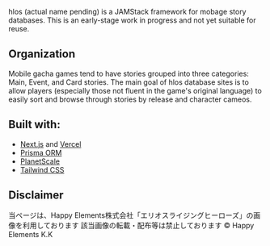 hlos (actual name pending) is a JAMStack framework for mobage story databases. This is an early-stage work in progress and not yet suitable for reuse.

## Organization
Mobile gacha games tend to have stories grouped into three categories: Main, Event, and Card stories. The main goal of hlos database sites is to allow players (especially those not fluent in the game's original language) to easily sort and browse through stories by release and character cameos.

## Built with:
- [Next.js](https://nextjs.org/) and [Vercel](https://vercel.com)
- [Prisma ORM](https://www.prisma.io/)
- [PlanetScale](https://planetscale.com/)
- [Tailwind CSS](https://tailwindcss.com/)

## Disclaimer

当ページは、Happy Elements株式会社「エリオスライジングヒーローズ」の画像を利用しております
該当画像の転載・配布等は禁止しております
© Happy Elements K.K